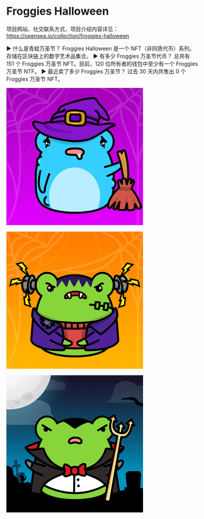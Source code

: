 # Froggies Halloween

项目网站、社交联系方式、项目介绍内容详见：https://opensea.io/collection/froggies-halloween

▶ 什么是青蛙万圣节？
Froggies Halloween 是一个 NFT（非同质代币）系列。存储在区块链上的数字艺术品集合。
▶ 有多少 Froggies 万圣节代币？
总共有 151 个 Froggies 万圣节 NFT。目前，120 位所有者的钱包中至少有一个 Froggies 万圣节 NTF。
▶ 最近卖了多少 Froggies 万圣节？
过去 30 天内共售出 0 个 Froggies 万圣节 NFT。



![nft](01.png)

![nft](02.png)

![nft](03.png)



